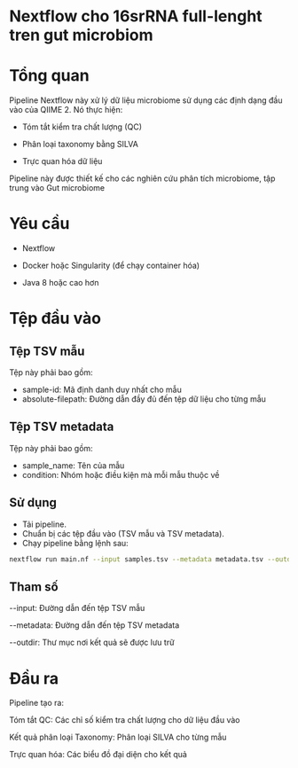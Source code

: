 # Nextflow cho 16srRNA full-lenght tren gut microbiom

# Tổng quan

Pipeline Nextflow này xử lý dữ liệu microbiome sử dụng các định dạng đầu vào của QIIME 2. Nó thực hiện:

* Tóm tắt kiểm tra chất lượng (QC)

* Phân loại taxonomy bằng SILVA

* Trực quan hóa dữ liệu

Pipeline này được thiết kế cho các nghiên cứu phân tích microbiome, tập trung vào Gut microbiome

# Yêu cầu

* Nextflow

* Docker hoặc Singularity (để chạy container hóa)
* Java 8 hoặc cao hơn
# Tệp đầu vào
## Tệp TSV mẫu
Tệp này phải bao gồm:
* sample-id: Mã định danh duy nhất cho mẫu
* absolute-filepath: Đường dẫn đầy đủ đến tệp dữ liệu cho từng mẫu
## Tệp TSV metadata
Tệp này phải bao gồm:
* sample_name: Tên của mẫu
* condition: Nhóm hoặc điều kiện mà mỗi mẫu thuộc về
## Sử dụng
* Tải pipeline.
* Chuẩn bị các tệp đầu vào (TSV mẫu và TSV metadata).
* Chạy pipeline bằng lệnh sau:
```bash
nextflow run main.nf --input samples.tsv --metadata metadata.tsv --outdir results
```
## Tham số
--input: Đường dẫn đến tệp TSV mẫu

--metadata: Đường dẫn đến tệp TSV metadata

--outdir: Thư mục nơi kết quả sẽ được lưu trữ

# Đầu ra

Pipeline tạo ra:

Tóm tắt QC: Các chỉ số kiểm tra chất lượng cho dữ liệu đầu vào

Kết quả phân loại Taxonomy: Phân loại SILVA cho từng mẫu

Trực quan hóa: Các biểu đồ đại diện cho kết quả
